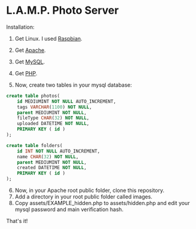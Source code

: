 # L.A.M.P. Photo Server

Installation:
1. Get Linux. I used [Raspbian](https://www.raspbian.org/).
2. Get [Apache](https://httpd.apache.org/).
3. Get [MySQL](https://www.mysql.com/).
4. Get [PHP](https://www.php.net/).

5. Now, create two tables in your mysql database:

```sql
create table photos(
    id MEDIUMINT NOT NULL AUTO_INCREMENT,
    tags VARCHAR(1100) NOT NULL,
    parent MEDIUMINT NOT NULL,
    fileType CHAR(32) NOT NULL,
    uploaded DATETIME NOT NULL,
    PRIMARY KEY ( id )
);

create table folders(
    id INT NOT NULL AUTO_INCREMENT,
    name CHAR(32) NOT NULL,
    parent MEDIUMINT NOT NULL,
    created DATETIME NOT NULL,
    PRIMARY KEY ( id )
);
```

6. Now, in your Apache root public folder, clone this repository.
7. Add a directory in your root public folder called images.
8. Copy assets/EXAMPLE_hidden.php to assets/hidden.php and edit your mysql password and main verification hash.


That's it! 

